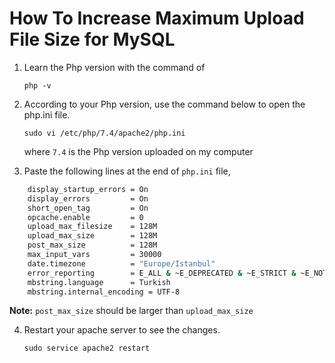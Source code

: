 # How To Increase Maximum Upload File Size for MySQL

1. Learn the Php version with the command of

	`php -v`

2. According to your Php version, use the command below to open the php.ini file.

	`sudo vi /etc/php/7.4/apache2/php.ini`

	where `7.4` is the Php version uploaded on my computer

3. Paste the following lines at the end of `php.ini` file,

```BASH
    display_startup_errors = On
    display_errors         = On
    short_open_tag         = On
    opcache.enable         = 0
    upload_max_filesize    = 128M
    upload_max_size        = 128M
    post_max_size          = 128M
    max_input_vars         = 30000
    date.timezone          = "Europe/Istanbul"
    error_reporting        = E_ALL & ~E_DEPRECATED & ~E_STRICT & ~E_NOTICE & ~E_WARNING
    mbstring.language      = Turkish
    mbstring.internal_encoding = UTF-8
```

**Note:** `post_max_size` should be larger than `upload_max_size`

4. Restart your apache server to see the changes.

	`sudo service apache2 restart`
